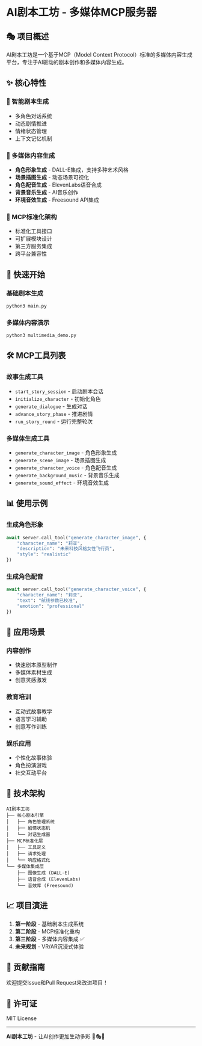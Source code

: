 # AI剧本工坊 - 多媒体MCP服务器

## 🎭 项目概述

AI剧本工坊是一个基于MCP（Model Context Protocol）标准的多媒体内容生成平台，专注于AI驱动的剧本创作和多媒体内容生成。

## ✨ 核心特性

### 📝 智能剧本生成
- 多角色对话系统
- 动态剧情推进
- 情绪状态管理
- 上下文记忆机制

### 🎨 多媒体内容生成
- **角色形象生成** - DALL-E集成，支持多种艺术风格
- **场景插图生成** - 动态场景可视化
- **角色配音生成** - ElevenLabs语音合成
- **背景音乐生成** - AI音乐创作
- **环境音效生成** - Freesound API集成

### 🔧 MCP标准化架构
- 标准化工具接口
- 可扩展模块设计
- 第三方服务集成
- 跨平台兼容性

## 🚀 快速开始

### 基础剧本生成
```bash
python3 main.py
```

### 多媒体内容演示
```bash
python3 multimedia_demo.py
```

## 🛠️ MCP工具列表

### 故事生成工具
- `start_story_session` - 启动剧本会话
- `initialize_character` - 初始化角色
- `generate_dialogue` - 生成对话
- `advance_story_phase` - 推进剧情
- `run_story_round` - 运行完整轮次

### 多媒体生成工具
- `generate_character_image` - 角色形象生成
- `generate_scene_image` - 场景插图生成
- `generate_character_voice` - 角色配音生成
- `generate_background_music` - 背景音乐生成
- `generate_sound_effect` - 环境音效生成

## 📊 使用示例

### 生成角色形象
```python
await server.call_tool("generate_character_image", {
    "character_name": "莉亚",
    "description": "未来科技风格女性飞行员",
    "style": "realistic"
})
```

### 生成角色配音
```python
await server.call_tool("generate_character_voice", {
    "character_name": "莉亚",
    "text": "航线参数已校准",
    "emotion": "professional"
})
```

## 🎯 应用场景

### 内容创作
- 快速剧本原型制作
- 多媒体素材生成
- 创意灵感激发

### 教育培训
- 互动式故事教学
- 语言学习辅助
- 创意写作训练

### 娱乐应用
- 个性化故事体验
- 角色扮演游戏
- 社交互动平台

## 🔮 技术架构

```
AI剧本工坊
├── 核心剧本引擎
│   ├── 角色管理系统
│   ├── 剧情状态机
│   └── 对话生成器
├── MCP标准化层
│   ├── 工具定义
│   ├── 请求处理
│   └── 响应格式化
└── 多媒体集成层
    ├── 图像生成 (DALL-E)
    ├── 语音合成 (ElevenLabs)
    └── 音效库 (Freesound)
```

## 📈 项目演进

1. **第一阶段** - 基础剧本生成系统
2. **第二阶段** - MCP标准化重构
3. **第三阶段** - 多媒体内容集成 ✅
4. **未来规划** - VR/AR沉浸式体验

## 🤝 贡献指南

欢迎提交Issue和Pull Request来改进项目！

## 📄 许可证

MIT License

---

**AI剧本工坊** - 让AI创作更加生动多彩 🎨🎭🎵
